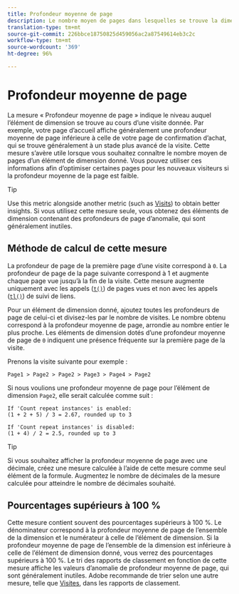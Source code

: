 ```yaml
---
title: Profondeur moyenne de page
description: Le nombre moyen de pages dans lesquelles se trouve la dimension.
translation-type: tm+mt
source-git-commit: 226bbce18750825d459056ac2a87549614eb3c2c
workflow-type: tm+mt
source-wordcount: '369'
ht-degree: 96%

---
```



# Profondeur moyenne de page

La mesure « Profondeur moyenne de page » indique le niveau auquel l’élément de dimension se trouve au cours d’une visite donnée. Par exemple, votre page d’accueil affiche généralement une profondeur moyenne de page inférieure à celle de votre page de confirmation d’achat, qui se trouve généralement à un stade plus avancé de la visite. Cette mesure s’avère utile lorsque vous souhaitez connaître le nombre moyen de pages d’un élément de dimension donné. Vous pouvez utiliser ces informations afin d’optimiser certaines pages pour les nouveaux visiteurs si la profondeur moyenne de la page est faible.

>[!TIP]
>
>Use this metric alongside another metric (such as [Visits](visits.md)) to obtain better insights. Si vous utilisez cette mesure seule, vous obtenez des éléments de dimension contenant des profondeurs de page d’anomalie, qui sont généralement inutiles.

## Méthode de calcul de cette mesure

La profondeur de page de la première page d’une visite correspond à `0`. La profondeur de page de la page suivante correspond à 1 et augmente chaque page vue jusqu’à la fin de la visite. Cette mesure augmente uniquement avec les appels ([`t()`](/help/implement/vars/functions/t-method.md)) de pages vues et non avec les appels ([`tl()`](/help/implement/vars/functions/tl-method.md)) de suivi de liens.

Pour un élément de dimension donné, ajoutez toutes les profondeurs de page de celui-ci et divisez-les par le nombre de visites. Le nombre obtenu correspond à la profondeur moyenne de page, arrondie au nombre entier le plus proche. Les éléments de dimension dotés d’une profondeur moyenne de page de `0` indiquent une présence fréquente sur la première page de la visite.

Prenons la visite suivante pour exemple :

```text
Page1 > Page2 > Page2 > Page3 > Page4 > Page2
```

Si nous voulions une profondeur moyenne de page pour l’élément de dimension `Page2`, elle serait calculée comme suit :

```text
If 'Count repeat instances' is enabled:
(1 + 2 + 5) / 3 = 2.67, rounded up to 3

If 'Count repeat instances' is disabled:
(1 + 4) / 2 = 2.5, rounded up to 3
```

>[!TIP]
>
>Si vous souhaitez afficher la profondeur moyenne de page avec une décimale, créez une mesure calculée à l’aide de cette mesure comme seul élément de la formule. Augmentez le nombre de décimales de la mesure calculée pour atteindre le nombre de décimales souhaité.

## Pourcentages supérieurs à 100 %

Cette mesure contient souvent des pourcentages supérieurs à 100 %. Le dénominateur correspond à la profondeur moyenne de page de l’ensemble de la dimension et le numérateur à celle de l’élément de dimension. Si la profondeur moyenne de page de l’ensemble de la dimension est inférieure à celle de l’élément de dimension donné, vous verrez des pourcentages supérieurs à 100 %. Le tri des rapports de classement en fonction de cette mesure affiche les valeurs d’anomalie de profondeur moyenne de page, qui sont généralement inutiles. Adobe recommande de trier selon une autre mesure, telle que [Visites](visits.md), dans les rapports de classement.